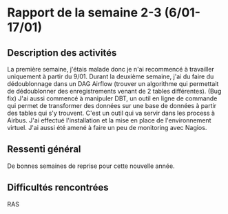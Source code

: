 # Rapport de la semaine 2-3 (6/01-17/01)
## Description des activités
La première semaine, j'étais malade donc je n'ai recommencé à travailler uniquement à partir du 9/01.
Durant la deuxième semaine, j'ai du faire du dédoublonnage dans un DAG Airflow (trouver un algorithme qui permettait de dédoublonner des enregistrements venant de 2 tables différentes). (Bug fix)
J'ai aussi commencé à manipuler DBT, un outil en ligne de commande qui permet de transformer des données sur une base de données à partir des tables qui s'y trouvent. C'est un outil qui va servir dans les process à Airbus. J'ai effectué l'installation et la mise en place de l'environnement virtuel.
J'ai aussi été amené à faire un peu de monitoring avec Nagios.

## Ressenti général
De bonnes semaines de reprise pour cette nouvelle année.

## Difficultés rencontrées
RAS
